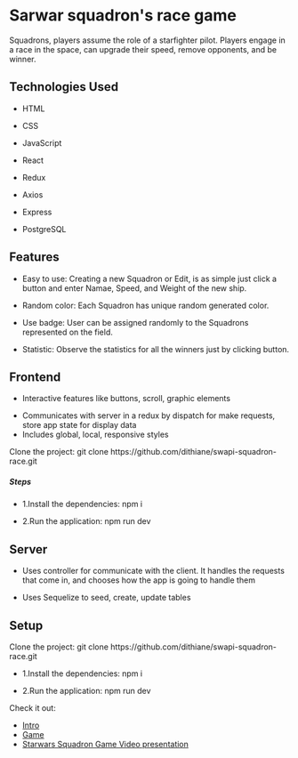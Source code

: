<h1>Sarwar squadron's race game</h1>

<p>Squadrons, players assume the role of a starfighter pilot. Players engage in a race in the space, can upgrade their speed, remove opponents, and be winner.</p>

<h2>Technologies Used</h2>

<ul>
<li>HTML</li>
</ul><ul>
<li>CSS</li>
</ul><ul>
<li>JavaScript</li>
</ul><ul>
<li>React</li>
</ul><ul>
<li>Redux</li>
</ul><ul>
<li>Axios</li>
</ul><ul>
<li>Express</li>
</ul><ul>
<li>PostgreSQL</li>
</ul>

<h2>Features</h2>

<ul>
<li>Easy to use: Creating a new Squadron or Edit, is as simple just click a button and enter Namae, Speed, and Weight of the new ship.</li>
</ul><ul>
<li>Random color: Each Squadron has unique random generated color.</li>
</ul><ul>
<li>Use badge: User can be assigned randomly to the Squadrons represented on the field.</li>
</ul><ul>
<li>Statistic: Observe the statistics for all the winners just by clicking button.</li>
</ul>

<h2>Frontend</h2>
<p><ul>
<li>Interactive features like buttons, scroll, graphic elements</li>
</ul><ul>
<li>Communicates with server in a redux by dispatch for make requests, store app state for display data</li>
<li>Includes global, local, responsive styles</li>
</ul>
<p>Clone the project:
git clone https://github.com/dithiane/swapi-squadron-race.git</p><h5>Steps</h5><ul>
<li>1.Install the dependencies: npm i</li>
</ul><ul>
<li>2.Run the application: npm run dev</li>
</ul>

<h2>Server</h2>
<p><ul>
<li>Uses controller for communicate with the client. It handles the requests that come in, and chooses how the app is going to handle them</li>
</ul><ul>
<li> Uses Sequelize to seed, create, update tables</li>
</ul>

<h2>Setup</h2>

<p>Clone the project:
git clone https://github.com/dithiane/swapi-squadron-race.git</p><ul>
<li>1.Install the dependencies: npm i</li>
</ul><ul>
<li>2.Run the application: npm run dev</li>
</ul>

<p>Check it out:
<ul>
<li><a href="./prep/intro.png">Intro</a></li>
<li><a href="./prep/game.png">Game</a></li>
<li><a href="Link to the video presentation https://drive.google.com/file/d/13psjeRpnoTyieRLi14y4iRBal-zb8PDo/view?usp=sharing">Starwars Squadron Game Video presentation</a></li>
</ul>
